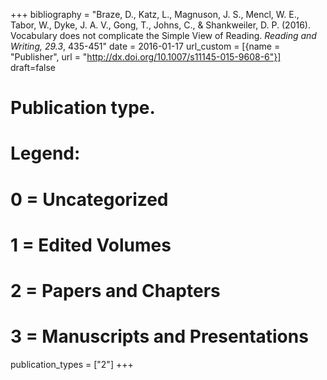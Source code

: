 +++
bibliography = "Braze, D., Katz, L., Magnuson, J. S., Mencl, W. E., Tabor, W., Dyke, J. A. V., Gong, T., Johns, C., & Shankweiler, D. P. (2016). Vocabulary does not complicate the Simple View of Reading. *Reading and Writing, 29.3*, 435-451"
date = 2016-01-17
url_custom = [{name = "Publisher", url = "http://dx.doi.org/10.1007/s11145-015-9608-6"}]
draft=false
# Publication type.
# Legend:
# 0 = Uncategorized
# 1 = Edited Volumes
# 2 = Papers and Chapters
# 3 = Manuscripts and Presentations
publication_types = ["2"]
+++
